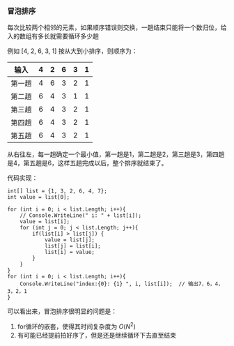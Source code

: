 ### 冒泡排序

每次比较两个相邻的元素，如果顺序错误则交换，一趟结束只能将一个数归位，给入的数组有多长就需要循环多少趟

例如 [4, 2, 6, 3, 1] 按从大到小排序，则顺序为：

|  输入  |  4   |  2   |  6   |  3   |  1   |
| :----: | :--: | :--: | :--: | :--: | :--: |
| 第一趟 |  4   |  6   |  3   |  2   |  1   |
| 第二趟 |  6   |  4   |  3   |  1   |  1   |
| 第三趟 |  6   |  4   |  3   |  2   |  1   |
| 第四趟 |  6   |  4   |  3   |  2   |  1   |
| 第五趟 |  6   |  4   |  3   |  2   |  1   |

从右往左，每一趟确定一个最小值，第一趟是1，第二趟是2，第三趟是3，第四趟是4，第五趟是6，这样五趟完成以后，整个排序就结束了。

代码实现：

```
int[] list = {1, 3, 2, 6, 4, 7};
int value = list[0];
            
for (int i = 0; i < list.Length; i++){
    // Console.WriteLine(" i: " + list[i]);
    value = list[i];
    for (int j = 0; j < list.Length; j++){
        if(list[i] > list[j]) {
        	value = list[j];
        	list[j] = list[i];
        	list[i] = value;
    	}
	}
}
for (int i = 0; i < list.Length; i++){
    Console.WriteLine("index:{0}: {1} ", i, list[i]);  // 输出7，6，4，3，2，1
}
```



可以看出来，冒泡排序很明显的问题是：

1. for循环的嵌套，使得其时间复杂度为 $O(N^2)$
2. 有可能已经提前拍好序了，但是还是继续循环下去直至结束


